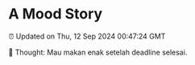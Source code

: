 # A Mood Story

⏰ Updated on Thu, 12 Sep 2024 00:47:24 GMT

💭 Thought: Mau makan enak setelah deadline selesai.

